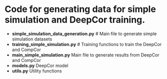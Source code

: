 # Code for generating data for simple simulation and DeepCor training. 
 - **simple_simulation_data_generation.py** # Main file to generate simple simulation datasets
 - **training_simple_simulation.py** # Training functions to train the DeepCor and CompCor
 - **main_simple_simulation.py** Main file to generate results from DeepCor and CompCor
 - **models.py** DeepCor model 
 - **utils.py** Utility functions
